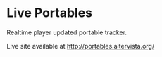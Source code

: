 Live Portables
==============

Realtime player updated portable tracker.

Live site available at http://portables.altervista.org/
